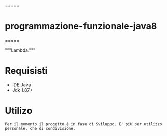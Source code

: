 =====
# programmazione-funzionale-java8
=====

"""Lambda."""

Requisisti
============

* IDE Java
* Jdk 1.87+

Utilizo
=======
	Per il momento il progetto è in fase di Sviluppo. E' più per utilizzo personale, che di condivisione.
